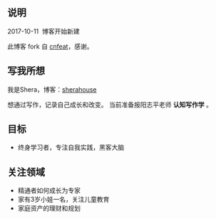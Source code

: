 ## 说明
 
2017-10-11  博客开始新建

此博客 fork 自 [cnfeat](http://cnfeat.com)，感谢。

## 写我所想

我是Shera，博客：[sherahouse](sherahouse.com)

想通过写作，记录自己成长和改变。
当前准备报阳志平老师 **认知写作学** 。

## 目标

- 终身学习者，专注自我实践，黑客大脑

## 关注领域

- 精通者如何成长为专家
- 家有3岁小娃一名，关注儿童教育 
- 家庭资产的理财和规划




